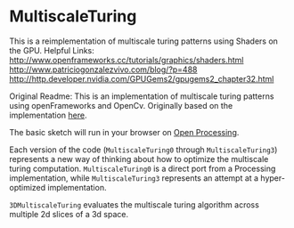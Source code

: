 # MultiscaleTuring

This is a reimplementation of  multiscale turing patterns  using Shaders on the GPU.
Helpful Links:
http://www.openframeworks.cc/tutorials/graphics/shaders.html
http://www.patriciogonzalezvivo.com/blog/?p=488
http://http.developer.nvidia.com/GPUGems2/gpugems2_chapter32.html

Original Readme:
This is an implementation of multiscale turing patterns using openFrameworks and OpenCv. Originally based on the implementation [here](http://www.wblut.com/2011/07/13/mccabeism-turning-noise-into-a-thing-of-beauty/).

The basic sketch will run in your browser on [Open Processing](http://www.openprocessing.org/sketch/31195).

Each version of the code (`MultiscaleTuring0` through `MultiscaleTuring3`) represents a new way of thinking about how to optimize the multiscale turing computation. `MultiscaleTuring0` is a direct port from a Processing implementation, while `MultiscaleTuring3` represents an attempt at a hyper-optimized implementation.

`3DMultiscaleTuring` evaluates the multiscale turing algorithm across multiple 2d slices of a 3d space.